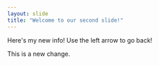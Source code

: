```yaml
---
layout: slide
title: "Welcome to our second slide!"
---
```

Here's my new info!
Use the left arrow to go back!

This is a new change.
